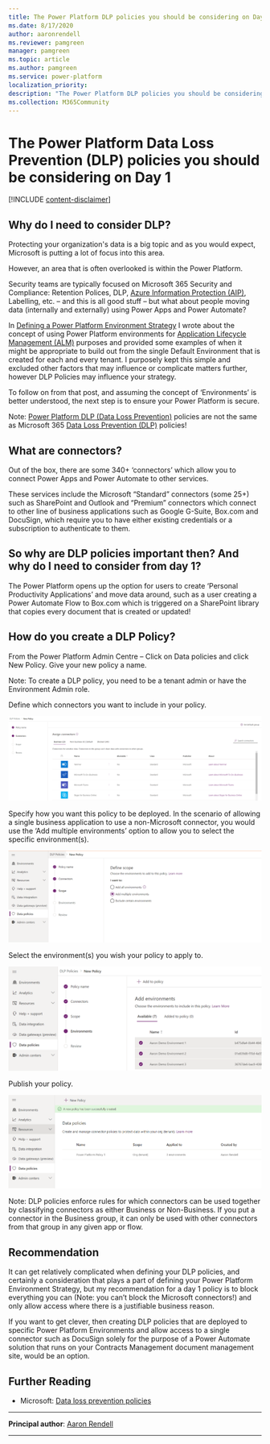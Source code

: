 ```yaml
---
title: The Power Platform DLP policies you should be considering on Day 1
ms.date: 8/17/2020
author: aaronrendell
ms.reviewer: pamgreen
manager: pamgreen
ms.topic: article
ms.author: pamgreen
ms.service: power-platform
localization_priority: 
description: "The Power Platform DLP policies you should be considering on Day 1"
ms.collection: M365Community
---
```


# The Power Platform Data Loss Prevention (DLP) policies you should be considering on Day 1

[!INCLUDE [content-disclaimer](includes/content-disclaimer.md)]

## Why do I need to consider DLP?

Protecting your organization's data is a big topic and as you would expect, Microsoft is putting a lot of focus into this area.

However, an area that is often overlooked is within the Power Platform.

Security teams are typically focused on Microsoft 365 Security and Compliance: Retention Polices, DLP, [Azure Information Protection (AIP)](glossary.md#azure-information-protection-aip), Labelling, etc. – and this is all good stuff – but what about people moving data (internally and externally) using Power Apps and Power Automate?

In [Defining a Power Platform Environment Strategy](defining-a-power-platform-environment-strategy.md) I wrote about the concept of using Power Platform environments for [Application Lifecycle Management (ALM)](glossary.md#application-lifecycle-management-alm) purposes and provided some examples of when it might be appropriate to build out from the single Default Environment that is created for each and every tenant. I purposely kept this simple and excluded other factors that may influence or complicate matters further, however DLP Policies may influence your strategy.

To follow on from that post, and assuming the concept of ‘Environments’ is better understood, the next step is to ensure your Power Platform is secure.

Note: [Power Platform DLP (Data Loss Prevention)](glossary.md#power-platform-data-loss-prevention) policies are not the same as Microsoft 365 [Data Loss Prevention (DLP)](glossary.md#data-loss-prevention-dlp) policies!

## What are connectors?

Out of the box, there are some 340+ ‘connectors’ which allow you to connect Power Apps and Power Automate to other services.

These services include the Microsoft “Standard” connectors (some 25+) such as SharePoint and Outlook and “Premium” connectors which connect to other line of business applications such as Google G-Suite, Box.com and DocuSign, which require you to have either existing credentials or a subscription to authenticate to them.

## So why are DLP policies important then? And why do I need to consider from day 1?

The Power Platform opens up the option for users to create ‘Personal Productivity Applications’ and move data around, such as a user creating a Power Automate Flow to Box.com which is triggered on a SharePoint library that copies every document that is created or updated!

## How do you create a DLP Policy?

From the Power Platform Admin Centre – Click on Data policies and click New Policy. Give your new policy a name.

Note: To create a DLP policy, you need to be a tenant admin or have the Environment Admin role.

Define which connectors you want to include in your policy.

![Image of the Assign connectors page.](media/power-platform-DLP-policies-you-should-be-considering-on-Day-1/Image02.png)

Specify how you want this policy to be deployed. In the scenario of allowing a single business application to use a non-Microsoft connector, you would use the ‘Add multiple environments’ option to allow you to select the specific environment(s).

![Image of the new policy page.](media/power-platform-DLP-policies-you-should-be-considering-on-Day-1/Image03.png)

Select the environment(s) you wish your policy to apply to.

![Image of the Environments page in a new policy creation.](media/power-platform-DLP-policies-you-should-be-considering-on-Day-1/Image04.png)

Publish your policy.

![Image of the Data policies page showing a message that your new policy has been successfully created.](media/power-platform-DLP-policies-you-should-be-considering-on-Day-1/Image05.png)

Note: DLP policies enforce rules for which connectors can be used together by classifying connectors as either Business or Non-Business. If you put a connector in the Business group, it can only be used with other connectors from that group in any given app or flow.

## Recommendation

It can get relatively complicated when defining your DLP policies, and certainly a consideration that plays a part of defining your Power Platform Environment Strategy, but my recommendation for a day 1 policy is to block everything you can (Note: you can’t block the Microsoft connectors!) and only allow access where there is a justifiable business reason.

If you want to get clever, then creating DLP policies that are deployed to specific Power Platform Environments and allow access to a single connector such as DocuSign solely for the purpose of a Power Automate solution that runs on your Contracts Management document management site, would be an option.

## Further Reading

- Microsoft: [Data loss prevention policies](/power-platform/admin/wp-data-loss-prevention)

---

**Principal author**: [Aaron Rendell](https://www.linkedin.com/in/aaron-rendell/)

---
